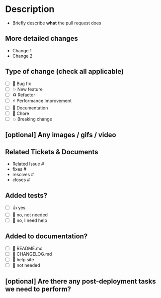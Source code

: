 # Description

- Briefly describe **what** the pull request does

## More detailed changes

- Change 1
- Change 2

## Type of change (check all applicable)

- [ ] 🐛 Bug fix
- [ ] ✨ New feature
- [ ] ♻️ Refactor
- [ ] ⚡ Performance Improvement
- [ ] 📝 Documentation
- [ ] 🔧 Chore
- [ ] 💥 Breaking change

## [optional] Any images / gifs / video

## Related Tickets & Documents

- Related Issue #
- fixes #
- resolves #
- closes #

## Added tests?

- [ ] 👍 yes
- [ ] 🙅 no, not needed
- [ ] 🙋 no, I need help

## Added to documentation?

- [ ] 🔖 README.md
- [ ] 🔖 CHANGELOG.md
- [ ] 📖 help site
- [ ] 🙅 not needed

## [optional] Are there any post-deployment tasks we need to perform?
